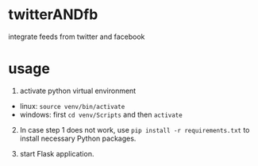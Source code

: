 # twitterANDfb
integrate feeds from twitter and facebook

# usage
1. activate python virtual environment
- linux: `source venv/bin/activate`
- windows: first `cd venv/Scripts` and then `activate`

2. In case step 1 does not work, use `pip install -r requirements.txt` to install necessary Python packages. 

3. start Flask application.
